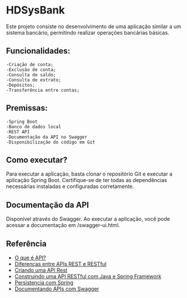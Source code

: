 
# HDSysBank
Este projeto consiste no desenvolvimento de uma aplicação similar a um sistema bancário, permitindo realizar operações bancárias básicas. 

## Funcionalidades:

    -Criação de conta;
    -Exclusão de conta;
    -Consulta de saldo;
    -Consulta de extrato;
    -Depósitos;
    -Transferência entre contas;


## Premissas:

    -Spring Boot
    -Banco de dados local
    -REST API
    -Documentação da API no Swagger 
    -Disponibilização do código em Git

## Como executar?
Para executar a aplicação, basta clonar o repositório Git e executar a aplicação Spring Boot. Certifique-se de ter todas as dependências necessárias instaladas e configuradas corretamente.

## Documentação da API
Disponível através do Swagger. Ao executar a aplicação, você pode acessar a documentação em /swagger-ui.html.


## Referência
- [O que é API?](https://www.redhat.com/pt-br/topics/api/what-are-application-programming-interfaces)
- [Diferenças entre APIs REST e RESTful](https://www.dio.me/articles/entendendo-as-diferencas-entre-apis-rest-e-restful)
- [Criando uma API Rest](https://www.treinaweb.com.br/blog/criando-uma-api-rest-com-o-spring-boot/)
- [Construindo uma API RESTful com Java e Spring Framework](https://mari-azevedo.medium.com/construindo-uma-api-restful-com-java-e-spring-framework-46b74371d107)
- [Persistencia com Spring](https://www.baeldung.com/persistence-with-spring-series)
- [Documentando APIs com Swagger](https://www.treinaweb.com.br/blog/documentando-uma-api-spring-boot-com-o-swagger)
